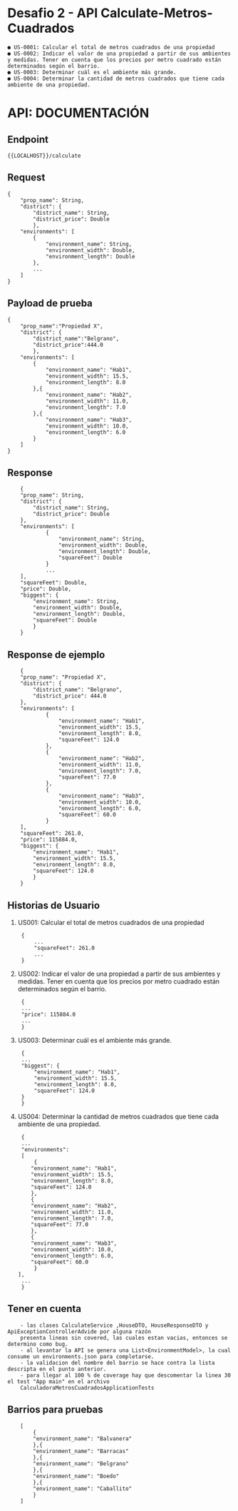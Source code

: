 #  Desafio 2 - API Calculate-Metros-Cuadrados

    ● US-0001: Calcular el total de metros cuadrados de una propiedad
    ● US-0002: Indicar el valor de una propiedad a partir de sus ambientes y medidas. Tener en cuenta que los precios por metro cuadrado están determinados según el barrio.
    ● US-0003: Determinar cuál es el ambiente más grande.
    ● US-0004: Determinar la cantidad de metros cuadrados que tiene cada ambiente de una propiedad.

# API: DOCUMENTACIÓN

## Endpoint
    
    {{LOCALHOST}}/calculate

## Request
    {
        "prop_name": String,
        "district": {
            "district_name": String,
            "district_price": Double
            },
        "environments": [
            {
                "environment_name": String, 
                "environment_width": Double,
                "environment_length": Double
            },
            ...
        ]
    }
    

## Payload de prueba

    {
        "prop_name":"Propiedad X",
        "district": {
            "district_name":"Belgrano",
            "district_price":444.0
            },
        "environments": [
            {
                "environment_name": "Hab1", 
                "environment_width": 15.5,
                "environment_length": 8.0
            },{
                "environment_name": "Hab2", 
                "environment_width": 11.0,
                "environment_length": 7.0
            },{
                "environment_name": "Hab3", 
                "environment_width": 10.0,
                "environment_length": 6.0
            }
        ]
    }

## Response
        {
        "prop_name": String,
        "district": {
            "district_name": String,
            "district_price": Double
        },
        "environments": [
                {
                    "environment_name": String,
                    "environment_width": Double,
                    "environment_length": Double,
                    "squareFeet": Double
                }
                ...
        ],
        "squareFeet": Double,
        "price": Double,
        "biggest": {
            "environment_name": String,
            "environment_width": Double,
            "environment_length": Double,
            "squareFeet": Double
            }
        }   
        

## Response de ejemplo

        {
        "prop_name": "Propiedad X",
        "district": {
            "district_name": "Belgrano",
            "district_price": 444.0
        },
        "environments": [
                {
                    "environment_name": "Hab1",
                    "environment_width": 15.5,
                    "environment_length": 8.0,
                    "squareFeet": 124.0
                },
                {
                    "environment_name": "Hab2",
                    "environment_width": 11.0,
                    "environment_length": 7.0,
                    "squareFeet": 77.0
                },
                {
                    "environment_name": "Hab3",
                    "environment_width": 10.0,
                    "environment_length": 6.0,
                    "squareFeet": 60.0
                }
        ],
        "squareFeet": 261.0,
        "price": 115884.0,
        "biggest": {
            "environment_name": "Hab1",
            "environment_width": 15.5,
            "environment_length": 8.0,
            "squareFeet": 124.0
            }
        }   

## Historias de Usuario

1. US001: Calcular el total de metros cuadrados de una propiedad
   

        {
            ...
            "squareFeet": 261.0
            ...
        }
   
2. US002: Indicar el valor de una propiedad a partir de sus ambientes y medidas. Tener en cuenta que los precios por metro cuadrado están determinados según el barrio.
  
 
        {
        ...
        "price": 115884.0
        ...
        }
        

3. US003: Determinar cuál es el ambiente más grande.


        {
        ...
        "biggest": {
            "environment_name": "Hab1",
            "environment_width": 15.5,
            "environment_length": 8.0,
            "squareFeet": 124.0
        }
        }

4. US004: Determinar la cantidad de metros cuadrados que tiene cada ambiente de una propiedad.


        {
        ...
        "environments": 
        [
            {
           "environment_name": "Hab1",
           "environment_width": 15.5,
           "environment_length": 8.0,
           "squareFeet": 124.0
           },
           {
           "environment_name": "Hab2",
           "environment_width": 11.0,
           "environment_length": 7.0,
           "squareFeet": 77.0
           },
           {
           "environment_name": "Hab3",
           "environment_width": 10.0,
           "environment_length": 6.0,
           "squareFeet": 60.0
            }
       ],
        ...
        }


## Tener en cuenta

        - las clases CalculateService ,HouseDTO, HouseResponseDTO y ApiExceptionControllerAdvide por alguna razón
        presenta lineas sin covered, las cuales estan vacias, entonces se determino como bug.
        - al levantar la API se genera una List<EnvironmentModel>, la cual consume un environments.json para completarse.
        - la validacion del nombre del barrio se hace contra la lista descripta en el punto anterior.
        - para llegar al 100 % de coverage hay que descomentar la linea 30 el test "App main" en el archivo 
        CalculadoraMetrosCuadradosApplicationTests 

## Barrios para pruebas

        [
            {
            "environment_name": "Balvanera"
            },{
            "environment_name": "Barracas"
            },{
            "environment_name": "Belgrano"
            },{
            "environment_name": "Boedo"
            },{
            "environment_name": "Caballito"
            }
        ]